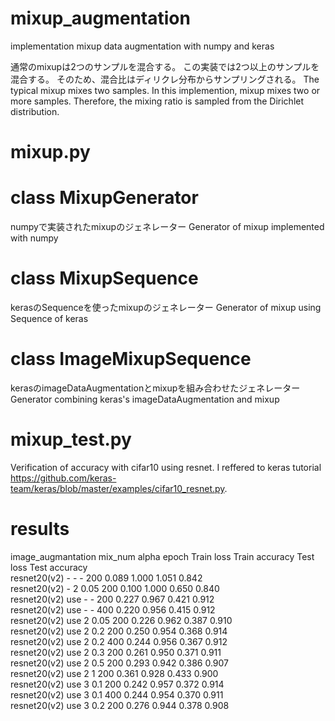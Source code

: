 # mixup_augmentation
implementation mixup data augmentation with numpy and keras

通常のmixupは2つのサンプルを混合する。
この実装では2つ以上のサンプルを混合する。
そのため、混合比はディリクレ分布からサンプリングされる。
The typical mixup mixes two samples.
In this implemention, mixup mixes two or more samples.
Therefore, the mixing ratio is sampled from the Dirichlet distribution.


# mixup.py

# class MixupGenerator
numpyで実装されたmixupのジェネレーター
Generator of mixup implemented with numpy

# class MixupSequence
kerasのSequenceを使ったmixupのジェネレーター
Generator of mixup using Sequence of keras

# class ImageMixupSequence
kerasのimageDataAugmentationとmixupを組み合わせたジェネレーター
Generator combining keras's imageDataAugmentation and mixup

# mixup_test.py
Verification of accuracy with cifar10 using resnet.
I reffered to keras tutorial https://github.com/keras-team/keras/blob/master/examples/cifar10_resnet.py.

# results
 image_augmantation	mix_num	alpha	epoch	Train loss	Train accuracy	Test loss	Test accuracy	
resnet20(v2)	-	-	-	200	0.089	1.000	1.051	0.842	
resnet20(v2)	-	2	0.05	200	0.100	1.000	0.650	0.840	
resnet20(v2)	use	-	-	200	0.227	0.967	0.421	0.912	
resnet20(v2)	use	-	-	400	0.220	0.956	0.415	0.912	
resnet20(v2)	use	2	0.05	200	0.226	0.962	0.387	0.910	
resnet20(v2)	use	2	0.2	200	0.250	0.954	0.368	0.914	
resnet20(v2)	use	2	0.2	400	0.244	0.956	0.367	0.912	
resnet20(v2)	use	2	0.3	200	0.261	0.950	0.371	0.911	
resnet20(v2)	use	2	0.5	200	0.293	0.942	0.386	0.907	
resnet20(v2)	use	2	1	200	0.361	0.928	0.433	0.900	
resnet20(v2)	use	3	0.1	200	0.242	0.957	0.372	0.914	
resnet20(v2)	use	3	0.1	400	0.244	0.954	0.370	0.911	
resnet20(v2)	use	3	0.2	200	0.276	0.944	0.378	0.908

